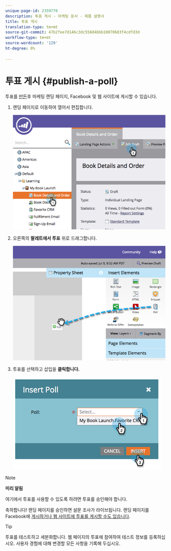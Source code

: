 ```yaml
---
unique-page-id: 2359770
description: 투표 게시 - 마케팅 문서 - 제품 설명서
title: 투표 게시
translation-type: tm+mt
source-git-commit: 47b2fee7d146c3dc558d4bbb10070683f4cdfd3d
workflow-type: tm+mt
source-wordcount: '129'
ht-degree: 0%

---
```



# 투표 게시 {#publish-a-poll}

투표를 [만든](create-a-poll.md)후 마케팅 랜딩 페이지, Facebook 및 웹 사이트에 게시할 수 있습니다.

1. 랜딩 페이지로 이동하여 열어서 편집합니다.

   ![](assets/image2014-9-19-10-3a45-3a23.png)

1. 오른쪽의 **팔레트에서 투표** 위로 드래그합니다.

   ![](assets/image2014-9-19-10-3a45-3a50.png)

1. 투표를 선택하고 삽입을 **클릭합니다.**

   ![](assets/image2014-9-19-10-3a45-3a58.png)

>[!NOTE]
>
>**미리 알림**
>
>여기에서 투표를 사용할 수 있도록 하려면 투표를 승인해야 합니다.

축하합니다! 랜딩 페이지를 승인하면 설문 조사가 라이브됩니다. 랜딩 페이지를 Facebook에 [게시하거나 웹 사이트](../../../../product-docs/demand-generation/facebook/publish-landing-pages-to-facebook.md)[에 투표를 게시할 수도 있습니다](../../../../product-docs/demand-generation/social/social-functions/deploy-social-on-your-website.md).

>[!TIP]
>
>투표를 테스트하고 세분화합니다. 웹 페이지의 투표에 참여하여 테스트 정보를 등록하십시오. 사용자 경험에 대해 변경할 모든 사항을 기록해 두십시오.

